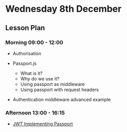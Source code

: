 # Wednesday 8th December

## Lesson Plan

### Morning 09:00 - 12:00

+ Authorisation
+ Passport.js
  + What is it? 
  + Why do we use it? 
  + Using passport as middleware
  + Using passport with request headers
 
+ Authentication middleware advanced example

### Afternoon 13:00 - 16:15

+ [JWT Implementing Passport](https://github.com/GillesDCI/jwt-passport-assignment)

